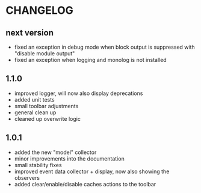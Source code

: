 CHANGELOG
=========

next version
-----
* fixed an exception in debug mode when block output is suppressed with "disable module output"
* fixed an exception when logging and monolog is not installed

1.1.0
-----
* improved logger, will now also display deprecations
* added unit tests
* small toolbar adjustments
* general clean up
* cleaned up overwrite logic

1.0.1
-----

* added the new "model" collector
* minor improvements into the documentation
* small stability fixes
* improved event data collector + display, now also showing the observers 
* added clear/enable/disable caches actions to the toolbar
